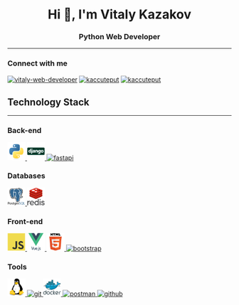 <h1 align="center">Hi 👋, I'm Vitaly Kazakov</h1>
<h3 align="center">Python Web Developer</h3>
<hr>

<h3 align="left">Connect with me</h3>
<p align="left">
    <a href="https://linkedin.com/in/vitaly-web-developer" target="blank">
        <img align="center" src="https://raw.githubusercontent.com/rahuldkjain/github-profile-readme-generator/master/src/images/icons/Social/linked-in-alt.svg" alt="vitaly-web-developer" height="30" width="40" /></a>
    <a href="https://t.me/kaccuteput" target="blank">
        <img align="center" src="https://cdn.worldvectorlogo.com/logos/telegram.svg" alt="kaccuteput" height="30" width="40" /></a>
    <a href="https://vk.com/kaccuteput" target="blank">
        <img align="center" src="https://cdn.worldvectorlogo.com/logos/vk-1.svg" alt="kaccuteput" height="30" width="40" /></a>
</p>

<h2 align="left">Technology Stack</h2>
<hr>

<h3 align="left">Back-end</h3>
<p>
    <a href="https://www.python.org" target="_blank">
        <img src="https://raw.githubusercontent.com/devicons/devicon/master/icons/python/python-original.svg" alt="python" width="40" height="40"/> </a>
    <a href="https://www.djangoproject.com/" target="_blank">
        <img src="https://raw.githubusercontent.com/devicons/devicon/master/icons/django/django-original.svg" alt="django" width="40" height="40"/> </a>
    <a href="https://fastapi.tiangolo.com/" target="_blank">
        <img src="https://cdn.worldvectorlogo.com/logos/fastapi.svg" alt="fastapi" width="40" height="40"/> </a>
</p>

<h3 align="left">Databases</h3>
<p>
    <a href="https://www.postgresql.org" target="_blank">
        <img src="https://raw.githubusercontent.com/devicons/devicon/master/icons/postgresql/postgresql-original-wordmark.svg" alt="postgresql" width="40" height="40"/> </a>
    <a href="https://redis.io" target="_blank">
        <img src="https://raw.githubusercontent.com/devicons/devicon/master/icons/redis/redis-original-wordmark.svg" alt="redis" width="40" height="40"/> </a>
</p>

<h3 align="left">Front-end</h3>
<p>
    <a href="https://developer.mozilla.org/en-US/docs/Web/JavaScript" target="_blank">
        <img src="https://raw.githubusercontent.com/devicons/devicon/master/icons/javascript/javascript-original.svg" alt="javascript" width="40" height="40"/> </a>
    <a href="https://vuejs.org/" target="_blank">
        <img src="https://raw.githubusercontent.com/devicons/devicon/master/icons/vuejs/vuejs-original-wordmark.svg" alt="vuejs" width="40" height="40"/> </a>
    <a href="https://www.w3.org/html/" target="_blank">
        <img src="https://raw.githubusercontent.com/devicons/devicon/master/icons/html5/html5-original-wordmark.svg" alt="html5" width="40" height="40"/> </a>
    <a href="https://getbootstrap.com/" target="_blank">
        <img src="https://cdn.worldvectorlogo.com/logos/bootstrap-4.svg" alt="bootstrap" width="40" height="40"/> </a>
</p>

<h3 align="left">Tools</h3>
<p align="left">
    <a href="https://www.linux.org/" target="_blank">
        <img src="https://raw.githubusercontent.com/devicons/devicon/master/icons/linux/linux-original.svg" alt="linux" width="40" height="40"/> </a>
    <a href="https://git-scm.com/" target="_blank">
        <img src="https://www.vectorlogo.zone/logos/git-scm/git-scm-icon.svg" alt="git" width="40" height="40"/> </a>
    <a href="https://www.docker.com/" target="_blank">
        <img src="https://raw.githubusercontent.com/devicons/devicon/master/icons/docker/docker-original-wordmark.svg" alt="docker" width="40" height="40"/> </a>
    <a href="https://postman.com" target="_blank">
        <img src="https://www.vectorlogo.zone/logos/getpostman/getpostman-icon.svg" alt="postman" width="40" height="40"/> </a>
    <a href="https://github.com/" target="_blank">
        <img src="https://cdn.worldvectorlogo.com/logos/github-icon-1.svg" alt="github" width="40" height="40"/> </a>
</p>
